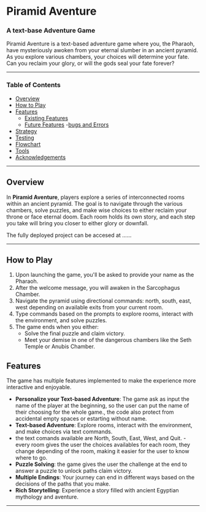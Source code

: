 # Piramid Aventure 

### A text-base Adventure Game

Piramid Aventure is a text-based adventure game where you, the Pharaoh, have mysteriously awoken from your eternal slumber in an ancient pyramid. As you explore various chambers, your choices will determine your fate. Can you reclaim your glory, or will the gods seal your fate forever?



---

### Table of Contents

- [Overview](#overview)
- [How to Play](#how-to-play)
- [Features](#features)
    - [Existing Features](#existing-features)
    - [Future Features](#future-features)
-[bugs and Errors](#bugs-and-erros)
- [Strategy](#strategy)
- [Testing](#testing)
- [Flowchart](#flowcharts)
- [Tools](#tools)
- [Acknowledgements](#acknowledgements)




---

## Overview
In **Piramid Aventure**, players explore a series of interconnected rooms
within an ancient pyramid. The goal is to navigate through the various
chambers, solve puzzles, and make wise choices to either reclaim your throne
or face eternal doom. Each room holds its own story, and each step you take
will bring you closer to either glory or downfall.

The fully deployed project can be accesed at ......

---
## How to Play
1. Upon launching the game, you'll be asked to provide your name as the Pharaoh.
2. After the welcome message, you will awaken in the Sarcophagus Chamber.
3. Navigate the pyramid using directional commands: north, south, east, west
   depending on available exits from your current room.
4. Type commands based on the prompts to explore rooms, interact with
   the environment, and solve puzzles.
5. The game ends when you either:
   - Solve the final puzzle and claim victory.
   - Meet your demise in one of the dangerous chambers like the Seth
     Temple or Anubis Chamber.

## Features

The game has multiple features implemented  to make the experience more 
interactive and enjoyable.
- **Personalize your Text-based Adventure**: The game ask as input the name 
of the player at the beginning, so the user can put the name of their 
choosing for the whole game., the code also protect from accidental empty 
spaces or estarting without name.
- **Text-based Adventure**: Explore rooms, interact with the environment, 
and make choices via text commands.
- the text comands available are North, South, East, West, and Quit.
-every room gives the user the choices availables for each room, they change 
depending of the room, making it easier for the user to know where to go.
- **Puzzle Solving**: the game gives the user the challenge at the end to 
answer a puzzle to unlock paths claim victory.
- **Multiple Endings**: Your journey can end in different ways based on the 
decisions of the paths that you make.
- **Rich Storytelling**: Experience a story filled with ancient Egyptian 
mythology and aventure.

---



